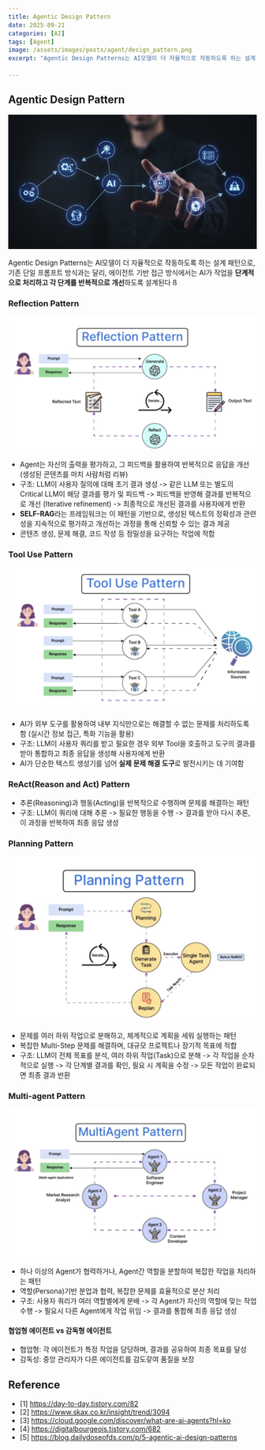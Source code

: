 ```yaml
---
title: Agentic Design Pattern
date: 2025-09-21
categories: [AI]
tags: [Agent]
image: /assets/images/posts/agent/design_pattern.png
excerpt: "Agentic Design Patterns는 AI모델이 더 자율적으로 작동하도록 하는 설계 패턴으로, 기존 단일 프롬프트 방식과는 달리, 에이전트 기반 접근 방식에서는 AI가 작업을 단계적으로 처리하고 각 단계를 반복적으로 개선하도록 설계된다"

---
```


## Agentic Design Pattern
![](/assets/images/posts/agent/design_pattern.png)

Agentic Design Patterns는 AI모델이 더 자율적으로 작동하도록 하는 설계 패턴으로, 기존 단일 프롬프트 방식과는 달리, 에이전트 기반 접근 방식에서는 AI가 작업을 **단계적으로 처리하고 각 단계를 반복적으로 개선**하도록 설계된다
ß
### Reflection Pattern
![](/assets/images/posts/agent/reflection_pattern.png)
- Agent는 자신의 출력을 평가하고, 그 피드백을 활용하여 반복적으로 응답을 개선 (생성된 콘텐츠를 마치 사람처럼 리뷰)
- 구조: LLM이 사용자 질의에 대해 초기 결과 생성 -> 같은 LLM 또는 별도의 Critical LLM이 해당 결과를 평가 및 피드백 -> 피드백을 반영해 결과를 반복적으로 개선 (Iterative refinement) -> 최종적으로 개선된 결과를 사용자에게 반환
- **SELF-RAG**라는 프레임워크는 이 패턴을 기반으로, 생성된 텍스트의 정확성과 관련성을 지속적으로 평가하고 개선하는 과정을 통해 신뢰할 수 있는 결과 제공
- 콘텐츠 생성, 문제 해결, 코드 작성 등 정밀성을 요구하는 작업에 적합 

### Tool Use Pattern
![](/assets/images/posts/agent/tool_use_pattern.png)
- AI가 외부 도구를 활용하여 내부 지식만으로는 해결할 수 없는 문제를 처리하도록 함 (실시간 정보 접근, 특화 기능을 활용)
- 구조: LLM이 사용자 쿼리를 받고 필요한 경우 외부 Tool을 호출하고 도구의 결과를 받아 통합하고 최종 응답을 생성해 사용자에게 반환
- AI가 단순한 텍스트 생성기를 넘어 **실제 문제 해결 도구**로 발전시키는 데 기여함

### ReAct(Reason and Act) Pattern
- 추론(Reasoning)과 행동(Acting)을 반복적으로 수행하며 문제를 해결하는 패턴
- 구조: LLM이 쿼리에 대해 추론 -> 필요한 행동을 수행 -> 결과를 받아 다시 추론, 이 과정을 반복하여 최종 응답 생성

### Planning Pattern
![](/assets/images/posts/agent/planning_pattern.png)
- 문제를 여러 하위 작업으로 분해하고, 체계적으로 계획을 세워 실행하는 패턴
- 복잡한 Multi-Step 문제를 해결하며, 대규모 프로젝트나 장기적 목표에 적합
- 구조: LLM이 전체 목표를 분석, 여러 하위 작업(Task)으로 분해 -> 각 작업을 순차적으로 실행 -> 각 단계별 결과를 확인, 필요 시 계획을 수정 -> 모든 작업이 완료되면 최종 결과 반환

### Multi-agent Pattern
![](/assets/images/posts/agent/multi_agent_pattern.png)
- 하나 이상의 Agent가 협력하거나, Agent간 역할을 분할하여 복잡한 작업을 처리하는 패턴
- 역할(Persona)기반 분업과 협력, 복잡한 문제를 효율적으로 분산 처리
- 구조: 사용자 쿼리가 여러 역할별에게 분배 -> 각 Agent가 자신의 역할에 맞는 작업 수행 -> 필요시 다른 Agent에게 작업 위임 -> 결과를 통합해 최종 응답 생성

#### 협업형 에이전트 vs 감독형 에이전트
- 협업형: 각 에이전트가 특정 작업을 담당하며, 결과를 공유하여 최종 목표를 달성
- 감독성: 중앙 관리자가 다른 에이전트를 감도갛여 품질을 보장

## Reference
- [1] https://day-to-day.tistory.com/82
- [2] https://www.skax.co.kr/insight/trend/3094
- [3] https://cloud.google.com/discover/what-are-ai-agents?hl=ko
- [4] https://digitalbourgeois.tistory.com/682
- [5] https://blog.dailydoseofds.com/p/5-agentic-ai-design-patterns